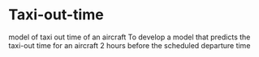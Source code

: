 # Taxi-out-time
model of taxi out time of an aircraft
To develop a model that predicts the taxi-out time for an aircraft 2 hours before the scheduled departure time
